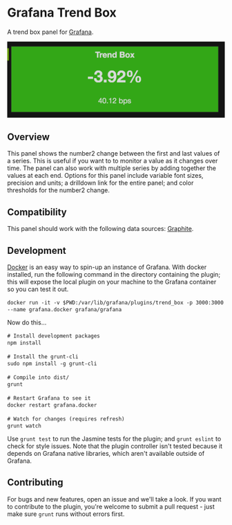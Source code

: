 # Grafana Trend Box

A trend box panel for [Grafana](http://grafana.org/).

![Trend Box Panel](https://raw.githubusercontent.com/BT-OpenSource/bt-grafana-trend-box/master/src/img/trend_box.png)

## Overview

This panel shows the number2 change between the first and last values of a series. This is useful if you want to to monitor a value as it changes over time. The panel can also work with multiple series by adding together the values at each end. Options for this panel include variable font sizes, precision and units; a drilldown link for the entire panel; and color thresholds for the number2 change.

## Compatibility

This panel should work with the following data sources: [Graphite](https://grafana.net/plugins/graphite).

## Development

[Docker](https://www.docker.com/) is an easy way to spin-up an instance of Grafana. With docker installed, run the following command in the directory containing the plugin; this will expose the local plugin on your machine to the Grafana container so you can test it out.

    docker run -it -v $PWD:/var/lib/grafana/plugins/trend_box -p 3000:3000 --name grafana.docker grafana/grafana

Now do this...

    # Install development packages
    npm install

    # Install the grunt-cli
    sudo npm install -g grunt-cli

    # Compile into dist/
    grunt

    # Restart Grafana to see it
    docker restart grafana.docker

    # Watch for changes (requires refresh)
    grunt watch

Use `grunt test` to run the Jasmine tests for the plugin; and `grunt eslint` to check for style issues. Note that the plugin controller isn't tested because it depends on Grafana native libraries, which aren't available outside of Grafana.

## Contributing

For bugs and new features, open an issue and we'll take a look. If you want to contribute to the plugin, you're welcome to submit a pull request - just make sure `grunt` runs without errors first.

